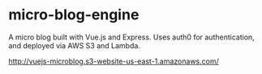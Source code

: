 # micro-blog-engine
A micro blog built with Vue.js and Express. Uses auth0 for authentication, and deployed via AWS S3 and Lambda.

http://vuejs-microblog.s3-website-us-east-1.amazonaws.com/

